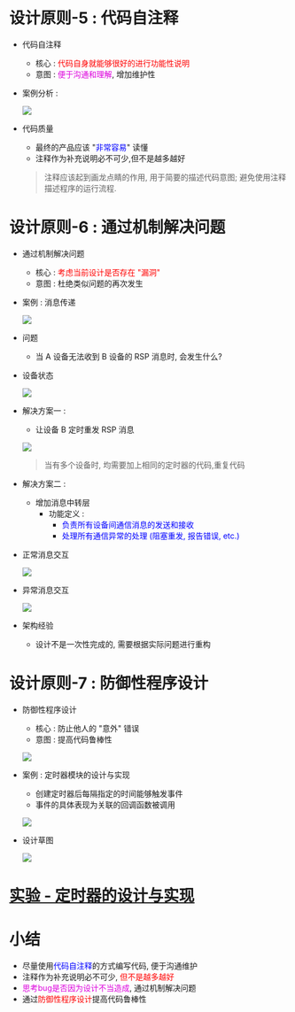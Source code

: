 # 设计原则-5 : 代码自注释
- 代码自注释
    - 核心 : <font color=red>代码自身就能够很好的进行功能性说明</font>
    - 意图 : <font color=#d0d>便于沟通和理解</font>, 增加维护性

- 案例分析 :

    ![](vx_images/_v_images_20/1.png)

- 代码质量
    - 最终的产品应该 "<font color=blue>非常容易</font>" 读懂
    - 注释作为补充说明必不可少,但不是越多越好
    > 注释应该起到画龙点睛的作用, 用于简要的描述代码意图; 避免使用注释描述程序的运行流程.

# 设计原则-6 : 通过机制解决问题
- 通过机制解决问题
    - 核心 : <font color=red>考虑当前设计是否存在 "漏洞"</font>
    - 意图 : 杜绝类似问题的再次发生

- 案例 : 消息传递

    ![](vx_images/_v_images_20/2.png)

- 问题
    - 当 A 设备无法收到 B 设备的 RSP 消息时, 会发生什么?

- 设备状态

    ![](vx_images/_v_images_20/3.png)

- 解决方案一 :
    - 让设备 B 定时重发 RSP 消息

    ![](vx_images/_v_images_20/4.png)
    > 当有多个设备时, 均需要加上相同的定时器的代码,重复代码

- 解决方案二 :
    - 增加消息中转层
        - 功能定义 :
            - <font color=blue>负责所有设备间通信消息的发送和接收</font>
            - <font color=blue>处理所有通信异常的处理 (阻塞重发, 报告错误, etc.)</font>

- 正常消息交互

    ![](vx_images/_v_images_20/5.png)

- 异常消息交互

    ![](vx_images/_v_images_20/6.png)

- 架构经验
    - 设计不是一次性完成的, 需要根据实际问题进行重构

# 设计原则-7 : 防御性程序设计
- 防御性程序设计
    - 核心 : 防止他人的 "意外" 错误
    - 意图 : 提高代码鲁棒性

    ![](vx_images/_v_images_20/7.png)

- 案例 : 定时器模块的设计与实现
    - 创建定时器后每隔指定的时间能够触发事件
    - 事件的具体表现为关联的回调函数被调用

    ![](vx_images/_v_images_20/8.png)

- 设计草图

    ![](vx_images/_v_images_20/9.png)

# [<u>实验 - 定时器的设计与实现</u>](vx_attachments/code/20_设计,软件质量之本-下)


# 小结
- 尽量使用<font color=blue>代码自注释</font>的方式编写代码, 便于沟通维护
- 注释作为补充说明必不可少, <font color=red>但不是越多越好</font>
- <font color=#d0d>思考bug是否因为设计不当造成</font>, 通过机制解决问题
- 通过<font color=red>防御性程序设计</font>提高代码鲁棒性
